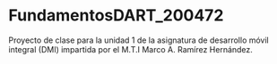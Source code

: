 # FundamentosDART_200472
Proyecto de clase para la unidad 1 de la asignatura de desarrollo móvil integral (DMI) impartida por el M.T.I Marco A. Ramírez Hernández.
